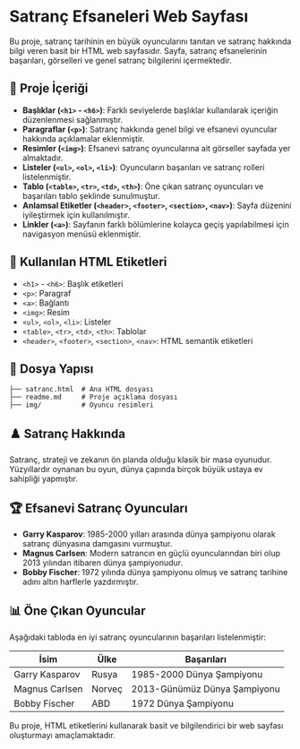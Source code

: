 # Satranç Efsaneleri Web Sayfası

Bu proje, satranç tarihinin en büyük oyuncularını tanıtan ve satranç hakkında bilgi veren basit bir HTML web sayfasıdır. Sayfa, satranç efsanelerinin başarıları, görselleri ve genel satranç bilgilerini içermektedir.

## 📌 Proje İçeriği

- **Başlıklar (`<h1>` - `<h6>`)**: Farklı seviyelerde başlıklar kullanılarak içeriğin düzenlenmesi sağlanmıştır.
- **Paragraflar (`<p>`)**: Satranç hakkında genel bilgi ve efsanevi oyuncular hakkında açıklamalar eklenmiştir.
- **Resimler (`<img>`)**: Efsanevi satranç oyuncularına ait görseller sayfada yer almaktadır.
- **Listeler (`<ul>`, `<ol>`, `<li>`)**: Oyuncuların başarıları ve satranç rolleri listelenmiştir.
- **Tablo (`<table>`, `<tr>`, `<td>`, `<th>`)**: Öne çıkan satranç oyuncuları ve başarıları tablo şeklinde sunulmuştur.
- **Anlamsal Etiketler (`<header>`, `<footer>`, `<section>`, `<nav>`)**: Sayfa düzenini iyileştirmek için kullanılmıştır.
- **Linkler (`<a>`)**: Sayfanın farklı bölümlerine kolayca geçiş yapılabilmesi için navigasyon menüsü eklenmiştir.

## 📜 Kullanılan HTML Etiketleri

- `<h1>` - `<h6>`: Başlık etiketleri
- `<p>`: Paragraf
- `<a>`: Bağlantı
- `<img>`: Resim
- `<ul>`, `<ol>`, `<li>`: Listeler
- `<table>`, `<tr>`, `<td>`, `<th>`: Tablolar
- `<header>`, `<footer>`, `<section>`, `<nav>`: HTML semantik etiketleri

## 📂 Dosya Yapısı
```
├── satranc.html  # Ana HTML dosyası
├── readme.md     # Proje açıklama dosyası
├── img/          # Oyuncu resimleri
```

## ♟️ Satranç Hakkında
Satranç, strateji ve zekanın ön planda olduğu klasik bir masa oyunudur. Yüzyıllardır oynanan bu oyun, dünya çapında birçok büyük ustaya ev sahipliği yapmıştır.

## 🏆 Efsanevi Satranç Oyuncuları

- **Garry Kasparov**: 1985-2000 yılları arasında dünya şampiyonu olarak satranç dünyasına damgasını vurmuştur.
- **Magnus Carlsen**: Modern satrancın en güçlü oyuncularından biri olup 2013 yılından itibaren dünya şampiyonudur.
- **Bobby Fischer**: 1972 yılında dünya şampiyonu olmuş ve satranç tarihine adını altın harflerle yazdırmıştır.

## 📊 Öne Çıkan Oyuncular

Aşağıdaki tabloda en iyi satranç oyuncularının başarıları listelenmiştir:

| İsim           | Ülke   | Başarıları                      |
|---------------|--------|--------------------------------|
| Garry Kasparov | Rusya  | 1985-2000 Dünya Şampiyonu     |
| Magnus Carlsen | Norveç | 2013-Günümüz Dünya Şampiyonu |
| Bobby Fischer  | ABD    | 1972 Dünya Şampiyonu         |

Bu proje, HTML etiketlerini kullanarak basit ve bilgilendirici bir web sayfası oluşturmayı amaçlamaktadır.
